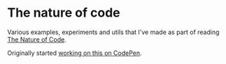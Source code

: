 # The nature of code

Various examples, experiments and utils that I've made as part of reading [The Nature of Code](http://natureofcode.com/). 

Originally started [working on this on CodePen](https://codepen.io/collection/XEPGLp/).

